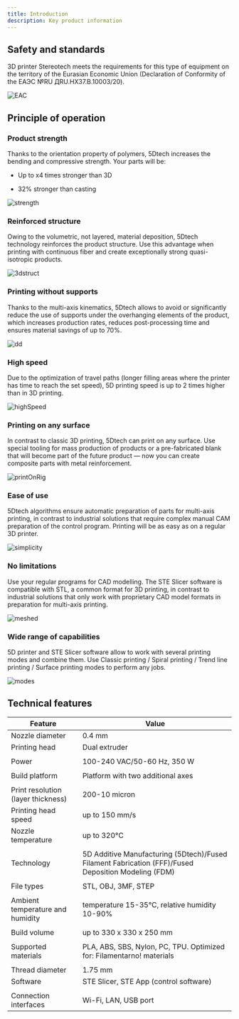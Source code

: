 ```yaml
---
title: Introduction
description: Key product information
---
```


## Safety and standards

3D printer Stereotech meets the requirements for this type of equipment on the territory of the Eurasian Economic Union (Declaration of Conformity of the ЕАЭС №RU ДRU.НХ37.В.10003/20).

![EAC](/docs/ste320/introduction/eac.jpg)

## Principle of operation

### Product strength

Thanks to the orientation property of polymers, 5Dtech increases the bending and compressive strength. Your parts will be:
* Up to х4 times stronger than 3D

* 32% stronger than casting

![strength](/docs/ste520/introduction/strengthDiagram.jpg)

### Reinforced structure

Owing to the volumetric, not layered, material deposition, 5Dtech technology reinforces the product structure. Use this advantage when printing with continuous fiber and create exceptionally strong quasi-isotropic products.

![3dstruct](/docs/ste520/introduction/3dStructure.jpg)

### Printing without supports

Thanks to the multi-axis kinematics, 5Dtech allows to avoid or significantly reduce the use of supports under the overhanging elements of the product, which increases production rates, reduces post-processing time and ensures material savings of up to 70%.

![dd](/docs/ste520/introduction/dd.jpg)

### High speed

Due to the optimization of travel paths (longer filling areas where the printer has time to reach the set speed), 5D printing speed is up to 2 times higher than in 3D printing.

![highSpeed](/docs/ste520/introduction/speed.jpg)

### Printing on any surface

In contrast to classic 3D printing, 5Dtech can print on any surface. Use special tooling for mass production of products or a pre-fabricated blank that will become part of the future product — now you can create composite parts with metal reinforcement.

![printOnRig](/docs/ste520/introduction/printingOnRig.jpg)

### Ease of use

5Dtech algorithms ensure automatic preparation of parts for multi-axis printing, in contrast to industrial solutions that require complex manual CAM preparation of the control program. Printing will be as easy as on a regular 3D printer.

![simplicity](/docs/ste520/introduction/simplicity.JPG)

### No limitations

Use your regular programs for CAD modelling. The STE Slicer software is compatible with STL, a common format for 3D printing, in contrast to industrial solutions that only work with proprietary CAD model formats in preparation for multi-axis printing.

![meshed](/docs/ste520/introduction/CADmeshModel.jpg)

### Wide range of capabilities

5D printer and STE Slicer software allow to work with several printing modes and combine them. Use Classic printing / Spiral printing / Trend line printing / Surface printing modes to perform any jobs.

![modes](/docs/ste520/introduction/printingModes5Dtech.jpg)

## Technical features

| Feature                            | Value                                                                                               |
| ---------------------------------- | --------------------------------------------------------------------------------------------------- |
| Nozzle diameter                    | 0.4 mm                                                                                              |
| Printing head                      | Dual extruder                                                                                       |
|                                    |
| Power                              | 100-240 VAC/50-60 Hz, 350 W                                                                         |
|                                    |
| Build platform                     | Platform with two additional axes                                                                   |
|                                    |
| Print resolution (layer thickness) | 200-10 micron                                                                                       |
| Printing head speed                | up to 150 mm/s                                                                                      |
| Nozzle temperature                 | up to 320°C                                                                                         |
|                                    |
| Technology                         | 5D Additive Manufacturing (5Dtech)/Fused Filament Fabrication (FFF)/Fused Deposition Modeling (FDM) |
|                                    |
| File types                         | STL, OBJ, 3MF, STEP                                                                                 |
|                                    |
| Ambient temperature and humidity   | temperature 15-35°C, relative humidity 10-90%                                                       |
|                                    |
| Build volume                       | up to 330 x 330 x 250 mm                                                                            |
|                                    |
| Supported materials                | PLA, ABS, SBS, Nylon, PC, TPU. Optimized for: Filamentarno! materials                               |
|                                    |
| Thread diameter                    | 1.75 mm                                                                                             |
| Software                           | STE Slicer, STE App (control software)                                                              |
|                                    |
| Connection interfaces              | Wi-Fi, LAN, USB port                                                                                |